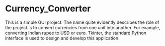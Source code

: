 # Currency_Converter
This is a simple GUI project. 
The name quite evidently describes the role of the project is to convert currencies from one unit into another. 
For example, converting Indian rupee to USD or euro. 
Tkinter, the standard Python interface is used to design and develop this application.
